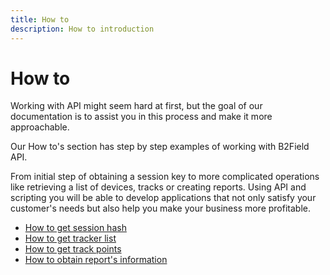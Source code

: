```yaml
---
title: How to
description: How to introduction
---
```


# How to

Working with API might seem hard at first, but the goal of our documentation 
is to assist you in this process and make it more approachable.

Our How to's section has step by step examples of working with B2Field API.

From initial step of obtaining a session key to more complicated operations like retrieving
a list of devices, tracks or creating reports.
Using API and scripting you will be able to develop applications that not only satisfy your 
customer's needs but also help you make your business more profitable.

* [How to get session hash](./get-session-hash.md)
* [How to get tracker list](./get-tracker-list.md)
* [How to get track points](./get-track-points.md)
* [How to obtain report's information](./how-to-obtain-information-from-report.md)